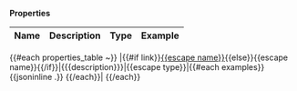 **Properties**

|Name|Description|Type|Example|
|----|-----------|----|-------|
{{#each properties_table ~}}
|{{#if link}}[{{escape name}}]({{{link}}}){{else}}{{escape name}}{{/if}}|{{{description}}}|{{escape type}}|{{#each examples}}{{jsoninline .}} {{/each}}|
{{/each}}

